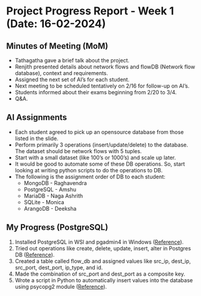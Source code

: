 # Project Progress Report - Week 1 (Date: 16-02-2024)

## Minutes of Meeting (MoM)

- Tathagatha gave a brief talk about the project.
- Renjith presented details about network flows and flowDB (Network flow database), context and requirements.
- Assigned the next set of AI’s for each student.
- Next meeting to be scheduled tentatively on 2/16 for follow-up on AI’s.
- Students informed about their exams beginning from 2/20 to 3/4.
- Q&A.

## AI Assignments

- Each student agreed to pick up an opensource database from those listed in the slide.
- Perform primarily 3 operations (insert/update/delete) to the database. The dataset should be network flows with 5 tuples.
- Start with a small dataset (like 100’s or 1000’s) and scale up later.
- It would be good to automate some of these DB operations. So, start looking at writing python scripts to do the operations to DB.
- The following is the assignment order of DB to each student:
  - MongoDB - Raghavendra
  - PostgreSQL - Amshu
  - MariaDB - Naga Ashrith
  - SQLite - Monica
  - ArangoDB - Deeksha

## My Progress (PostgreSQL)
1. Installed PostgreSQL in WSl and pgadmin4 in Windows ([Reference](https://www.datacamp.com/tutorial/tutorial-postgresql-python)).
2. Tried out operations like create, delete, update, insert, alter in Postgres DB ([Reference](https://www.datacamp.com/tutorial/tutorial-postgresql-python)).
3. Created a table called flow_db and assigned values like src_ip, dest_ip, src_port, dest_port, ip_type, and id.
4. Made the combination of src_port and dest_port as a composite key.
5. Wrote a script in Python to automatically insert values into the database using psycopg2 module ([Reference](https://www.datacamp.com/tutorial/tutorial-postgresql-python)).